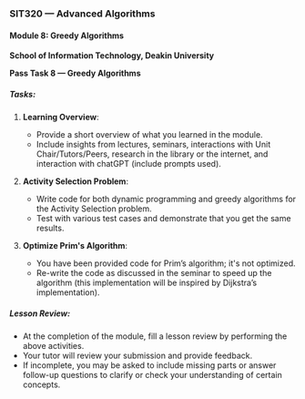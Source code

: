### SIT320 — Advanced Algorithms
#### Module 8: Greedy Algorithms
**School of Information Technology, Deakin University**

**Pass Task 8 — Greedy Algorithms**

##### Tasks:
1. **Learning Overview**:
   - Provide a short overview of what you learned in the module.
   - Include insights from lectures, seminars, interactions with Unit Chair/Tutors/Peers, research in the library or the internet, and interaction with chatGPT (include prompts used).

2. **Activity Selection Problem**:
   - Write code for both dynamic programming and greedy algorithms for the Activity Selection problem.
   - Test with various test cases and demonstrate that you get the same results.

3. **Optimize Prim's Algorithm**:
   - You have been provided code for Prim’s algorithm; it's not optimized.
   - Re-write the code as discussed in the seminar to speed up the algorithm (this implementation will be inspired by Dijkstra’s implementation).

##### Lesson Review:
- At the completion of the module, fill a lesson review by performing the above activities.
- Your tutor will review your submission and provide feedback.
- If incomplete, you may be asked to include missing parts or answer follow-up questions to clarify or check your understanding of certain concepts.
